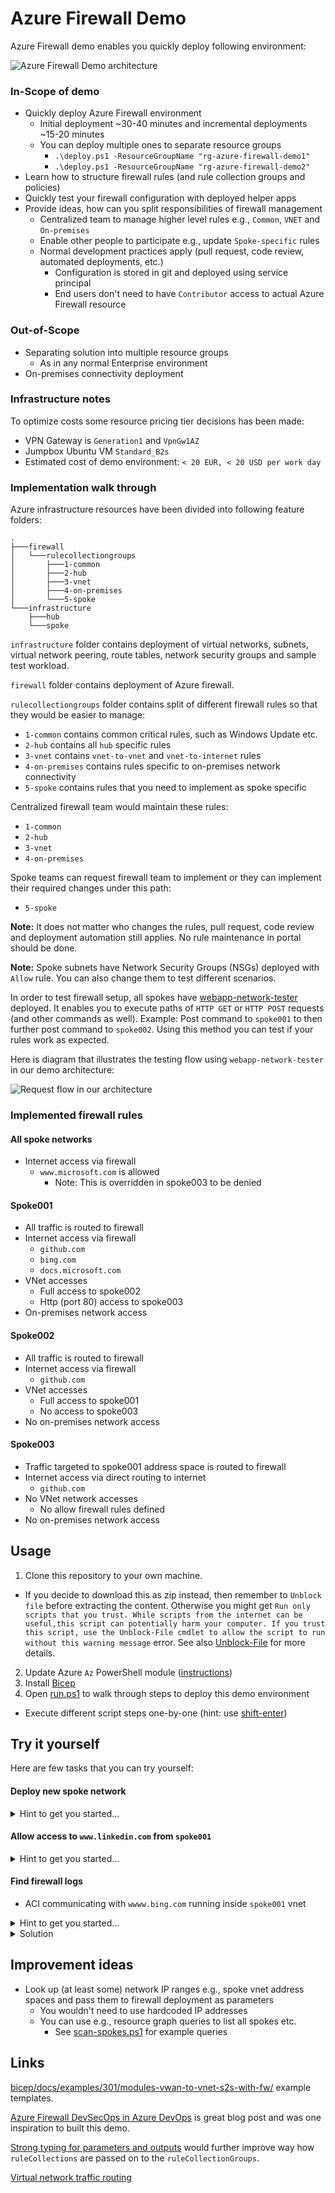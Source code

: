 # Azure Firewall Demo

Azure Firewall demo enables you quickly deploy following environment:

![Azure Firewall Demo architecture](https://user-images.githubusercontent.com/2357647/148061479-7626496e-4bbe-4974-ad36-c3df54fb1eda.png)

### In-Scope of demo

- Quickly deploy Azure Firewall environment
  - Initial deployment ~30-40 minutes and incremental deployments ~15-20 minutes 
  - You can deploy multiple ones to separate resource groups
    - `.\deploy.ps1 -ResourceGroupName "rg-azure-firewall-demo1"`
    - `.\deploy.ps1 -ResourceGroupName "rg-azure-firewall-demo2"`
- Learn how to structure firewall rules (and rule collection groups and policies)
- Quickly test your firewall configuration with deployed helper apps
- Provide ideas, how can you split responsibilities of firewall management
  - Centralized team to manage higher level rules e.g., `Common`, `VNET` and `On-premises`
  - Enable other people to participate e.g., update `Spoke-specific` rules
  - Normal development practices apply (pull request, code review, automated deployments, etc.)
    - Configuration is stored in git and deployed using service principal
    - End users don't need to have `Contributor` access to actual Azure Firewall resource

### Out-of-Scope

- Separating solution into multiple resource groups
  - As in any normal Enterprise environment
- On-premises connectivity deployment

### Infrastructure notes

To optimize costs some resource pricing tier decisions has been made:

- VPN Gateway is `Generation1` and `VpnGw1AZ`
- Jumpbox Ubuntu VM `Standard_B2s`
- Estimated cost of demo environment: `< 20 EUR, < 20 USD per work day`

### Implementation walk through

Azure infrastructure resources have been divided into following feature folders:

```
.
├───firewall
│   └───rulecollectiongroups
│       ├───1-common
│       ├───2-hub
│       ├───3-vnet
│       ├───4-on-premises
│       └───5-spoke
└───infrastructure
    ├───hub
    └───spoke
```

`infrastructure` folder contains deployment of virtual networks, subnets, virtual network peering,
route tables, network security groups and sample test workload.

`firewall` folder contains deployment of Azure firewall. 

`rulecollectiongroups` folder contains split of different firewall rules so that they would
be easier to manage:

- `1-common` contains common critical rules, such as Windows Update etc.
- `2-hub` contains all `hub` specific rules
- `3-vnet` contains `vnet-to-vnet` and `vnet-to-internet` rules 
- `4-on-premises` contains rules specific to on-premises network connectivity
- `5-spoke` contains rules that you need to implement as spoke specific

Centralized firewall team would maintain these rules:

- `1-common`
- `2-hub`
- `3-vnet`
- `4-on-premises`

Spoke teams can request firewall team to implement or they can 
implement their required changes under this path:

- `5-spoke`

**Note:** It does not matter who changes the rules, pull request, code review and deployment automation still applies.
No rule maintenance in portal should be done.

**Note:** Spoke subnets have Network Security Groups (NSGs) deployed with `Allow` rule.
You can also change them to test different scenarios.

In order to test firewall setup, all spokes have [webapp-network-tester](https://github.com/JanneMattila/webapp-network-tester) deployed.
It enables you to execute paths of `HTTP GET` or `HTTP POST` requests (and other commands as well).
Example: Post command to `spoke001` to then further post command to `spoke002`.
Using this method you can test if your rules work as expected.

Here is diagram that illustrates the testing flow using `webapp-network-tester` in our demo architecture:

![Request flow in our architecture](https://user-images.githubusercontent.com/2357647/148060299-9fb70956-cf56-46e4-a389-a36ff87b9b13.png)

### Implemented firewall rules

#### All spoke networks

- Internet access via firewall
  - `www.microsoft.com` is allowed
    - Note: This is overridden in spoke003 to be denied

#### Spoke001

- All traffic is routed to firewall
- Internet access via firewall
  - `github.com`
  - `bing.com`
  - `docs.microsoft.com`
- VNet accesses
  - Full access to spoke002
  - Http (port 80) access to spoke003
- On-premises network access

#### Spoke002

- All traffic is routed to firewall
- Internet access via firewall
  - `github.com`
- VNet accesses
  - Full access to spoke001
  - No access to spoke003
- No on-premises network access

#### Spoke003

- Traffic targeted to spoke001 address space is routed to firewall
- Internet access via direct routing to internet
  - `github.com`
- No VNet network accesses
  - No allow firewall rules defined
- No on-premises network access

## Usage

1. Clone this repository to your own machine.
  - If you decide to download this as zip instead, then remember to `Unblock file` before extracting the content. 
    Otherwise you might get `Run only scripts that you trust. While scripts from the internet can be useful,this script can potentially harm your computer. If you trust this script, use the Unblock-File cmdlet to allow the script to run without this warning message` error. See also [Unblock-File](https://docs.microsoft.com/en-us/powershell/module/microsoft.powershell.utility/unblock-file) for more details.
2. Update Azure `Az` PowerShell module ([instructions](https://docs.microsoft.com/en-us/powershell/azure/install-az-ps?view=azps-7.0.0))
3. Install [Bicep](https://docs.microsoft.com/en-us/azure/azure-resource-manager/bicep/install#azure-powershell)
4. Open [run.ps1](run.ps1) to walk through steps to deploy this demo environment
  - Execute different script steps one-by-one (hint: use [shift-enter](https://github.com/JanneMattila/some-questions-and-some-answers/blob/master/q%26a/vs_code.md#automation-tip-shift-enter))

## Try it yourself

Here are few tasks that you can try yourself:

#### Deploy new spoke network

<details>
<summary>Hint to get you started...</summary>

Open `infrastructure/deploy.bicep` and look for `spokes` array and
see how it's used.

</details>

#### Allow access to `www.linkedin.com` from `spoke001`

<details>
<summary>Hint to get you started...</summary>

Open `firewall/3-vnet/deploy.bicep` and look for `Allow-VNET-To-Internet-Application-Rules`
rule collection. It already contains rule for `github.com` as example.

</details>

#### Find firewall logs

- ACI communicating with `wwww.bing.com` running inside `spoke001` vnet

<details>
<summary>Hint to get you started...</summary>

Use IP address of ACI `10.1.0.4` and then target address in your `AzureDiagnostics` query.

</details>

<details>
<summary>Solution</summary>

Here is example query:

```sql
AzureDiagnostics 
| where Category <> "AzureFirewallDnsProxy"
| where OperationName == "AzureFirewallApplicationRuleLog"
| where msg_s contains "www.bing.com:443." and msg_s contains "10.1.0.4"
| project TimeGenerated, msg_s
```

</details>


## Improvement ideas

- Look up (at least some) network IP ranges e.g., spoke vnet address spaces 
  and pass them to firewall deployment as parameters
  - You wouldn't need to use hardcoded IP addresses
  - You can use e.g., resource graph queries to list all spokes etc.
    - See [scan-spokes.ps1](./deploy/firewall/rulecollectiongroups/5-spoke/scan-spokes.ps1) for example queries

## Links

[bicep/docs/examples/301/modules-vwan-to-vnet-s2s-with-fw/](https://github.com/Azure/bicep/tree/main/docs/examples/301/modules-vwan-to-vnet-s2s-with-fw) example templates.

[Azure Firewall DevSecOps in Azure DevOps](https://aidanfinn.com/?p=22525)
is great blog post and was one inspiration to built this demo.

[Strong typing for parameters and outputs](https://github.com/Azure/bicep/issues/4158) would
further improve way how `ruleCollections` are passed on to the `ruleCollectionGroups`.

[Virtual network traffic routing](https://docs.microsoft.com/en-us/azure/virtual-network/virtual-networks-udr-overview)
